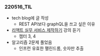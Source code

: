 ### 220516_TIL

- tech blog에 글 작성
  - REST API보다 graphQL을 쓰고 싶은 이유
- [리액트 실무 서비스 제작하기](https://studypie.co/course/a/react_master) 강의 듣기
  - 챕터 3, 4
- 알고리즘 2문제 풀었음
  - 인프런 유효한 팰린드롬, 숫자만 추출
